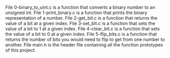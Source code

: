 File 0-binary_to_uint.c is a function that converts a binary number to an unsigned int.
File 1-print_binary.c is a function that prints the binary representation of a number.
File 2-get_bit.c is a function that returns the value of a bit at a given index.
File 3-set_bit.c is a function that sets the value of a bit to 1 at a given index.
File 4-clear_bit.c is a function that sets the value of a bit to 0 at a given index.
File 5-flip_bits.c is a function that returns the number of bits you would need to flip to get from one number to another.
File main.h is the header file containing all the function prototypes of this project.
